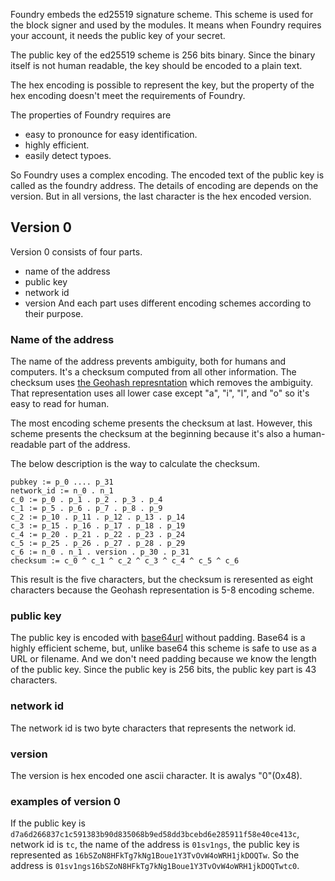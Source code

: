 Foundry embeds the ed25519 signature scheme.
This scheme is used for the block signer and used by the modules.
It means when Foundry requires your account, it needs the public key of your secret.

The public key of the ed25519 scheme is 256 bits binary.
Since the binary itself is not human readable, the key should be encoded to a plain text.

The hex encoding is possible to represent the key, but the property of the hex encoding doesn't meet the requirements of Foundry.

The properties of Foundry requires are
* easy to pronounce for easy identification.
* highly efficient.
* easily detect typoes.

So Foundry uses a complex encoding.
The encoded text of the public key is called as the foundry address.
The details of encoding are depends on the version.
But in all versions, the last character is the hex encoded version.

## Version 0

Version 0 consists of four parts.
* name of the address
* public key
* network id
* version
And each part uses different encoding schemes according to their purpose.

### Name of the address
The name of the address prevents ambiguity, both for humans and computers.
It's a checksum computed from all other information.
The checksum uses [the Geohash represntation](https://en.wikipedia.org/wiki/Geohash#Textual_representation) which removes the ambiguity.
That representation uses all lower case except "a", "i", "l", and "o" so it's easy to read for human.

The most encoding scheme presents the checksum at last.
However, this scheme presents the checksum at the beginning because it's also a human-readable part of the address.

The below description is the way to calculate the checksum.
```
pubkey := p_0 .... p_31
network_id := n_0 . n_1
c_0 := p_0 . p_1 . p_2 . p_3 . p_4
c_1 := p_5 . p_6 . p_7 . p_8 . p_9
c_2 := p_10 . p_11 . p_12 . p_13 . p_14
c_3 := p_15 . p_16 . p_17 . p_18 . p_19
c_4 := p_20 . p_21 . p_22 . p_23 . p_24
c_5 := p_25 . p_26 . p_27 . p_28 . p_29
c_6 := n_0 . n_1 . version . p_30 . p_31
checksum := c_0 ^ c_1 ^ c_2 ^ c_3 ^ c_4 ^ c_5 ^ c_6
```
This result is the five characters, but the checksum is reresented as eight characters because the Geohash representation is 5-8 encoding scheme.

### public key
The public key is encoded with [base64url](https://tools.ietf.org/html/rfc4648#section-5) without padding.
Base64 is a highly efficient scheme, but, unlike base64 this scheme is safe to use as a URL or filename.
And we don't need padding because we know the length of the public key.
Since the public key is 256 bits, the public key part is 43 characters.

### network id
The network id is two byte characters that represents the network id.

### version
The version is hex encoded one ascii character.
It is awalys "0"(0x48).

### examples of version 0
If the public key is `d7a6d266837c1c591383b90d835068b9ed58dd3bcebd6e285911f58e40ce413c`, network id is `tc`,
the name of the address is `01sv1ngs`, the public key is represented as `16bSZoN8HFkTg7kNg1Boue1Y3TvOvW4oWRH1jkDOQTw`.
So the address is `01sv1ngs16bSZoN8HFkTg7kNg1Boue1Y3TvOvW4oWRH1jkDOQTwtc0`.
